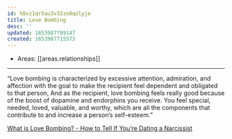```yaml
---
id: h8xz1qr5au3v32zo8qolyje
title: Love Bombing
desc: ''
updated: 1653987789147
created: 1653987715573
---
```


- Areas: [[areas.relationships]]

---

“Love bombing is characterized by excessive attention, admiration, and affection with the goal to make the recipient feel dependent and obligated to that person, And as the recipient, love bombing feels really good because of the boost of dopamine and endorphins you receive. You feel special, needed, loved, valuable, and worthy, which are all the components that contribute to and increase a person’s self-esteem.”

[What is Love Bombing? - How to Tell If You’re Dating a Narcissist](https://www.cosmopolitan.com/sex-love/a26988344/love-bombing-signs-definition/)
